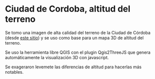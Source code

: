 # Ciudad de Cordoba, altitud del terreno

Se tomo una imagen de alta calidad del terreno de la Ciudad de Córdoba (desde [este sitio](http://srtm.csi.cgiar.org/SELECTION/inputCoord.asp)) y se uso como base para un mapa 3D de altitud del terreno.   

Se uso la herramienta libre QGIS con el plugin Qgis2ThreeJS que genera automáticamente la visualización 3D con javascript.

Se exageraron levemete las diferencias de altitud para hacerlas más notables.  